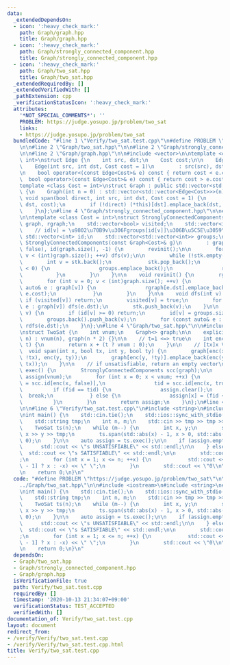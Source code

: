 ```yaml
---
data:
  _extendedDependsOn:
  - icon: ':heavy_check_mark:'
    path: Graph/graph.hpp
    title: Graph/graph.hpp
  - icon: ':heavy_check_mark:'
    path: Graph/strongly_connected_component.hpp
    title: Graph/strongly_connected_component.hpp
  - icon: ':heavy_check_mark:'
    path: Graph/two_sat.hpp
    title: Graph/two_sat.hpp
  _extendedRequiredBy: []
  _extendedVerifiedWith: []
  _pathExtension: cpp
  _verificationStatusIcon: ':heavy_check_mark:'
  attributes:
    '*NOT_SPECIAL_COMMENTS*': ''
    PROBLEM: https://judge.yosupo.jp/problem/two_sat
    links:
    - https://judge.yosupo.jp/problem/two_sat
  bundledCode: "#line 1 \"Verify/two_sat.test.cpp\"\n#define PROBLEM \"https://judge.yosupo.jp/problem/two_sat\"\
    \n\n#line 2 \"Graph/two_sat.hpp\"\n\n#line 2 \"Graph/strongly_connected_component.hpp\"\
    \n\n#line 2 \"Graph/graph.hpp\"\n\n#include <vector>\n\ntemplate <class Cost =\
    \ int>\nstruct Edge {\n    int src, dst;\n    Cost cost;\n\n    Edge() = default;\n\
    \    Edge(int src, int dst, Cost cost = 1)\n        : src(src), dst(dst), cost(cost){};\n\
    \n    bool operator<(const Edge<Cost>& e) const { return cost < e.cost; }\n  \
    \  bool operator>(const Edge<Cost>& e) const { return cost > e.cost; }\n};\n\n\
    template <class Cost = int>\nstruct Graph : public std::vector<std::vector<Edge<Cost>>>\
    \ {\n    Graph(int n = 0) : std::vector<std::vector<Edge<Cost>>>(n) {}\n\n   \
    \ void span(bool direct, int src, int dst, Cost cost = 1) {\n        (*this)[src].emplace_back(src,\
    \ dst, cost);\n        if (!direct) (*this)[dst].emplace_back(dst, src, cost);\n\
    \    }\n};\n#line 4 \"Graph/strongly_connected_component.hpp\"\n\n#line 6 \"Graph/strongly_connected_component.hpp\"\
    \n\ntemplate <class Cost = int>\nstruct StronglyConnectedComponents {\n    Graph<Cost>\
    \ graph, rgraph;\n    std::vector<bool> visited;\n    std::vector<int> stk;\n\n\
    \    // id[v] = \u9802\u70B9v\u306Fgroups[id[v]]\u306B\u5C5E\u3059\u308B\n   \
    \ std::vector<int> id;\n    std::vector<std::vector<int>> groups;\n\n    explicit\
    \ StronglyConnectedComponents(const Graph<Cost>& g)\n        : graph(g), visited(graph.size(),\
    \ false), id(graph.size(), -1) {\n        revinit();\n\n        for (int v = 0;\
    \ v < (int)graph.size(); ++v) dfs(v);\n\n        while (!stk.empty()) {\n    \
    \        int v = stk.back();\n            stk.pop_back();\n            if (id[v]\
    \ < 0) {\n                groups.emplace_back();\n                rdfs(v);\n \
    \           }\n        }\n    }\n\n    void revinit() {\n        rgraph = Graph<Cost>(graph.size());\n\
    \        for (int v = 0; v < (int)graph.size(); ++v) {\n            for (const\
    \ auto& e : graph[v]) {\n                rgraph[e.dst].emplace_back(e.dst, v,\
    \ e.cost);\n            }\n        }\n    }\n\n    void dfs(int v) {\n       \
    \ if (visited[v]) return;\n        visited[v] = true;\n        for (const auto&\
    \ e : graph[v]) dfs(e.dst);\n        stk.push_back(v);\n    }\n\n    void rdfs(int\
    \ v) {\n        if (id[v] >= 0) return;\n        id[v] = groups.size() - 1;\n\
    \        groups.back().push_back(v);\n        for (const auto& e : rgraph[v])\
    \ rdfs(e.dst);\n    }\n};\n#line 4 \"Graph/two_sat.hpp\"\n\n#include <iostream>\n\
    \nstruct TwoSat {\n    int vnum;\n    Graph<> graph;\n\n    explicit TwoSat(int\
    \ n) : vnum(n), graph(n * 2) {}\n\n    // t=1 <=> true\n    int enc(int x, bool\
    \ t) {\n        return x + (t ? vnum : 0);\n    }\n\n    // [tx]x V [ty]y\n  \
    \  void span(int x, bool tx, int y, bool ty) {\n        graph[enc(x, !tx)].emplace_back(enc(x,\
    \ !tx), enc(y, ty));\n        graph[enc(y, !ty)].emplace_back(enc(y, !ty), enc(x,\
    \ tx));\n    }\n\n    // if unsatisfiable, return an empty vector\n    std::vector<bool>\
    \ exec() {\n        StronglyConnectedComponents scc(graph);\n\n        std::vector<bool>\
    \ assign(vnum);\n        for (int x = 0; x < vnum; ++x) {\n            int fid\
    \ = scc.id[enc(x, false)],\n                tid = scc.id[enc(x, true)];\n\n  \
    \          if (fid == tid) {\n                assign.clear();\n              \
    \  break;\n            } else {\n                assign[x] = (fid < tid);\n  \
    \          }\n        }\n        return assign;\n    }\n};\n#line 4 \"Verify/two_sat.test.cpp\"\
    \n\n#line 6 \"Verify/two_sat.test.cpp\"\n#include <string>\n#include <exception>\n\
    \nint main() {\n    std::cin.tie();\n    std::ios::sync_with_stdio(false);\n\n\
    \    std::string tmp;\n    int n, m;\n    std::cin >> tmp >> tmp >> n >> m;\n\n\
    \    TwoSat ts(n);\n    while (m--) {\n        int x, y;\n        std::cin >>\
    \ x >> y >> tmp;\n        ts.span(std::abs(x) - 1, x > 0, std::abs(y) - 1, y >\
    \ 0);\n    }\n\n    auto assign = ts.exec();\n\n    if (assign.empty()) {\n  \
    \      std::cout << \"s UNSATISFIABLE\" << std::endl;\n\n    } else {\n      \
    \  std::cout << \"s SATISFIABLE\" << std::endl;\n\n        std::cout << \"v \"\
    ;\n        for (int x = 1; x <= n; ++x) {\n            std::cout << (assign[x\
    \ - 1] ? x : -x) << \" \";\n        }\n        std::cout << \"0\\n\";\n    }\n\
    \n    return 0;\n}\n"
  code: "#define PROBLEM \"https://judge.yosupo.jp/problem/two_sat\"\n\n#include \"\
    ../Graph/two_sat.hpp\"\n\n#include <iostream>\n#include <string>\n#include <exception>\n\
    \nint main() {\n    std::cin.tie();\n    std::ios::sync_with_stdio(false);\n\n\
    \    std::string tmp;\n    int n, m;\n    std::cin >> tmp >> tmp >> n >> m;\n\n\
    \    TwoSat ts(n);\n    while (m--) {\n        int x, y;\n        std::cin >>\
    \ x >> y >> tmp;\n        ts.span(std::abs(x) - 1, x > 0, std::abs(y) - 1, y >\
    \ 0);\n    }\n\n    auto assign = ts.exec();\n\n    if (assign.empty()) {\n  \
    \      std::cout << \"s UNSATISFIABLE\" << std::endl;\n\n    } else {\n      \
    \  std::cout << \"s SATISFIABLE\" << std::endl;\n\n        std::cout << \"v \"\
    ;\n        for (int x = 1; x <= n; ++x) {\n            std::cout << (assign[x\
    \ - 1] ? x : -x) << \" \";\n        }\n        std::cout << \"0\\n\";\n    }\n\
    \n    return 0;\n}\n"
  dependsOn:
  - Graph/two_sat.hpp
  - Graph/strongly_connected_component.hpp
  - Graph/graph.hpp
  isVerificationFile: true
  path: Verify/two_sat.test.cpp
  requiredBy: []
  timestamp: '2020-10-13 21:34:07+09:00'
  verificationStatus: TEST_ACCEPTED
  verifiedWith: []
documentation_of: Verify/two_sat.test.cpp
layout: document
redirect_from:
- /verify/Verify/two_sat.test.cpp
- /verify/Verify/two_sat.test.cpp.html
title: Verify/two_sat.test.cpp
---
```

